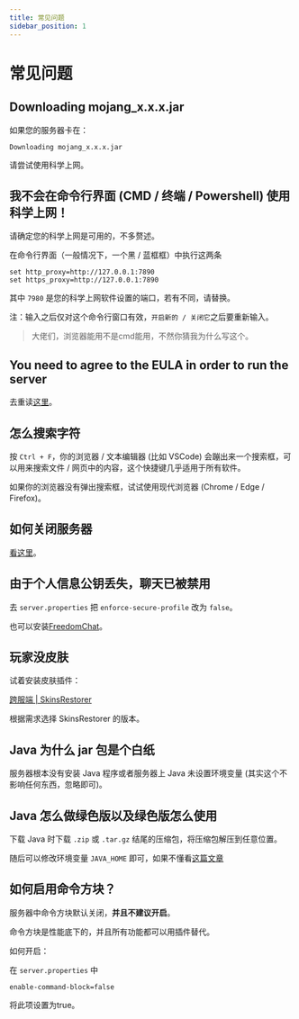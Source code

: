 ```yaml
---
title: 常见问题
sidebar_position: 1
---
```


# 常见问题

## Downloading mojang_x.x.x.jar

如果您的服务器卡在：

```
Downloading mojang_x.x.x.jar
```

请尝试使用科学上网。

## 我不会在命令行界面 (CMD / 终端 / Powershell) 使用科学上网！

请确定您的科学上网是可用的，不多赘述。

在命令行界面（一般情况下，一个黑 / 蓝框框）中执行这两条

```shell
set http_proxy=http://127.0.0.1:7890
set https_proxy=http://127.0.0.1:7890
```

其中 `7980` 是您的科学上网软件设置的端口，若有不同，请替换。

注：输入之后仅对这个命令行窗口有效，`开启新的 / 关闭它`之后要重新输入。

> 大佬们，浏览器能用不是cmd能用，不然你猜我为什么写这个。

## You need to agree to the EULA in order to run the server

去重读[这里](/docs/start/launch-server.md)。

## 怎么搜索字符

按 `Ctrl + F`，你的浏览器 / 文本编辑器 (比如 VSCode) 会蹦出来一个搜索框，可以用来搜索文件 / 网页中的内容，这个快捷键几乎适用于所有软件。

如果你的浏览器没有弹出搜索框，试试使用现代浏览器 (Chrome / Edge / Firefox)。

## 如何关闭服务器

[看这里](/docs/start/basic/server-management-command.md#stop)。

## 由于个人信息公钥丢失，聊天已被禁用

去 `server.properties` 把 `enforce-secure-profile` 改为 `false`。

也可以安装[FreedomChat](https://modrinth.com/plugin/freedomchat)。

## 玩家没皮肤

试着安装皮肤插件：

[跨服端 | SkinsRestorer](/docs/process/cross-server/plugin/BC&WF.md#skinsrestorer)

根据需求选择 SkinsRestorer 的版本。

## Java 为什么 jar 包是个白纸

服务器根本没有安装 Java 程序或者服务器上 Java 未设置环境变量 (其实这个不影响任何东西，忽略即可)。

## Java 怎么做绿色版以及绿色版怎么使用

下载 Java 时下载 `.zip` 或 `.tar.gz` 结尾的压缩包，将压缩包解压到任意位置。

随后可以修改环境变量 `JAVA_HOME` 即可，如果不懂看[这篇文章](https://blog.csdn.net/MrsHorse/article/details/82695353)

## 如何启用命令方块？

服务器中命令方块默认关闭，**并且不建议开启**。

命令方块是性能底下的，并且所有功能都可以用插件替代。

如何开启：

在 `server.properties` 中

```
enable-command-block=false
```

将此项设置为true。

